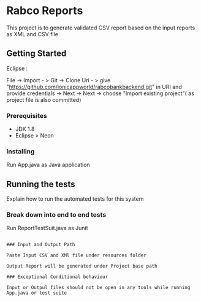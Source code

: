 # Rabco Reports

This project is to generate validated CSV report based on the input reports as XML and CSV file 



## Getting Started

Eclipse :

 File -> Import - > Git -> Clone Uri - > give "https://github.com/ionicappworld/rabcobankbackend.git" in URI and provide credentials -> Next -> Next -> choose "Import existing project"( as project file is also committed)

### Prerequisites

* JDK 1.8
* Eclipse > Neon


### Installing

Run App.java as Java application

## Running the tests

Explain how to run the automated tests for this system

### Break down into end to end tests

Run ReportTestSuit.java as Junit
```

### Input and Output Path

Paste Input CSV and XMl file under resources folder

Output Report will be generated under Project base path 

### Exceptional Conditional behaviour

Input or Outpul files should not be open in any tools while running App.java or test suite

